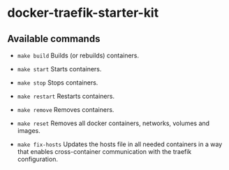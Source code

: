 # docker-traefik-starter-kit


## Available commands

- `make build`
Builds (or rebuilds) containers.

- `make start`
Starts containers.

- `make stop`
Stops containers.

- `make restart`
Restarts containers.

- `make remove`
Removes containers.

- `make reset`
Removes all docker containers, networks, volumes and images.

- `make fix-hosts`
Updates the hosts file in all needed containers in a way that enables cross-container communication with the traefik configuration.
